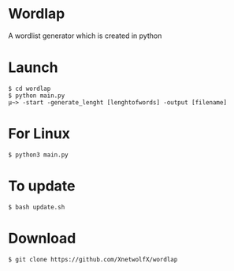 # Wordlap
A wordlist generator which is created in python
# Launch
``` 
$ cd wordlap
$ python main.py 
μ~> -start -generate_lenght [lenghtofwords] -output [filename]
```

# For Linux
```
$ python3 main.py
```


# To update
```
$ bash update.sh
```

# Download 
` $ git clone https://github.com/XnetwolfX/wordlap `
